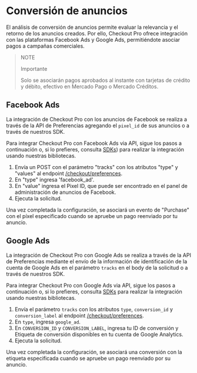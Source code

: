 # Conversión de anuncios

El análisis de conversión de anuncios permite evaluar la relevancia y el retorno de los anuncios creados. Por ello, Checkout Pro ofrece integración con las plataformas Facebook Ads y Google Ads, permitiéndote asociar pagos a campañas comerciales.

> NOTE
>
> Importante
>
> Solo se asociarán pagos aprobados al instante con tarjetas de crédito y débito, efectivo en Mercado Pago o Mercado Créditos.

## Facebook Ads

La integración de Checkout Pro con los anuncios de Facebook se realiza a través de la API de Preferencias agregando el `pixel_id` de sus anuncios o a través de nuestros SDK.

Para integrar Checkout Pro con Facebook Ads via API, sigue los pasos a continuación o, si lo prefieres, consulta [SDKs](/developers/es/guides/sdks-v2/official/landing)) para realizar la integración usando nuestras bibliotecas.

1. Envía un POST con el parámetro "tracks" con los atributos "type" y "values" al endpoint [/checkout/preferences](https://www.mercadopago[FAKER][URL][DOMAIN]/developers/es/reference/preferences/_checkout_preferences/post).
2. En "type" ingresa 'facebook_ad'.
3. En "value" ingresa el Pixel ID, que puede ser encontrado en el panel de administración de anuncios de Facebook.
4. Ejecuta la solicitud.

Una vez completada la configuración, se asociará un evento de "Purchase" con el píxel especificado cuando se apruebe un pago reenviado por tu anuncio.

## Google Ads

La integración de Checkout Pro con Google Ads se realiza a través de la API de Preferencias mediante el envío de la información de identificación de la cuenta de Google Ads en el parámetro `tracks` en el body de la solicitud o a través de nuestros SDK.

Para integrar Checkout Pro con Google Ads via API, sigue los pasos a continuación o, si lo prefieres, consulta [SDKs](https://www.mercadopago[FAKER][URL][DOMAIN]/developers/es/guides/sdks) para realizar la integración usando nuestras bibliotecas.

1. Envía el parámetro `tracks` con los atributos `type`, `conversion_id` y `conversion_label` al endpoint [/checkout/preferences](https://www.mercadopago[FAKER][URL][DOMAIN]/developers/es/reference/preferences/_checkout_preferences/post). 
2. En `type`, ingresa `google_ad`.
3.  En `CONVERSION_ID` y  `CONVERSION_LABEL`, ingresa tu ID de conversión y Etiqueta de conversión disponibles en tu cuenta de Google Analytics.
4. Ejecuta la solicitud.

Una vez completada la configuración, se asociará una conversión con la etiqueta especificada cuando se apruebe un pago reenviado por su anuncio.